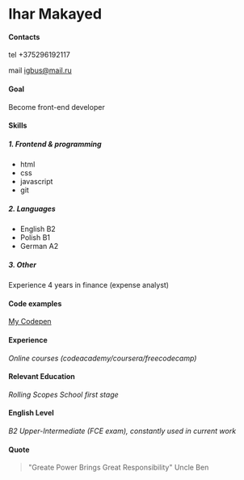 # **Ihar Makayed**

#### **Contacts**
tel +375296192117

mail igbus@mail.ru

#### **Goal**
Become front-end developer

#### **Skills**
##### 1. Frontend & programming 
* html
* css
* javascript
* git

##### 2. Languages 
* English B2 
* Polish B1
* German A2

##### 3. Other
Experience 4 years in finance (expense analyst)

#### **Code examples**
[My Codepen](https://codepen.io/ihmccd/pens/public/)

#### **Experience**
*Online courses (codeacademy/coursera/freecodecamp)*

#### **Relevant Education**
*Rolling Scopes School first stage*

#### **English Level**
*B2 Upper-Intermediate*
*(FCE exam), constantly used in current work*  

#### **Quote**
> "Greate Power Brings Great Responsibility"
> Uncle Ben 